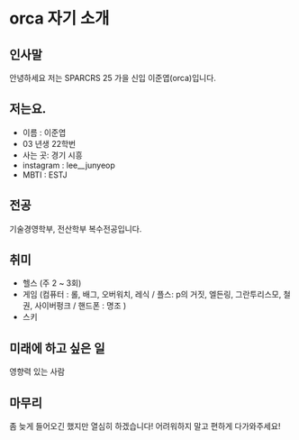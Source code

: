 # orca 자기 소개

## 인사말
안녕하세요 저는 SPARCRS 25 가을 신입 이준엽(orca)입니다.

## 저는요.
+ 이름 : 이준엽
+ 03 년생 22학번
+ 사는 곳: 경기 시흥
+ instagram : lee__junyeop
+ MBTI : ESTJ

## 전공
기술경영학부, 전산학부 복수전공입니다.

## 취미
+ 헬스 (주 2 ~ 3회)
+ 게임 (컴퓨터 : 롤, 배그, 오버워치, 레식 / 플스:  p의 거짓, 엘든링, 그란투리스모, 철권, 사이버펑크 / 핸드폰 : 명조 )
+ 스키

## 미래에 하고 싶은 일
영향력 있는 사람

## 마무리
좀 늦게 들어오긴 했지만 열심히 하겠습니다! 어려워하지 말고 편하게 다가와주세요!
